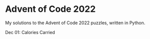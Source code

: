 <h1>Advent of Code 2022</h1>

My solutions to the Advent of Code 2022 puzzles, written in Python.

Dec 01: Calories Carried
